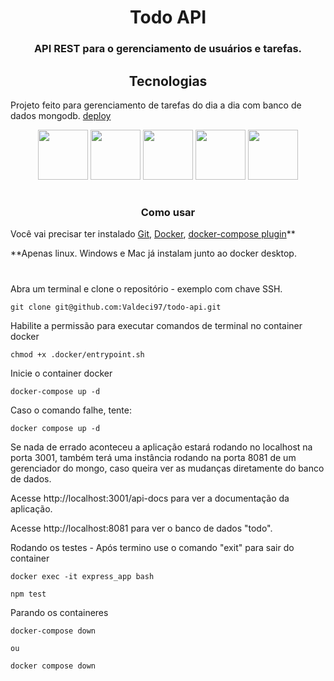 # <div align="center">Todo API</div>

### <p align="center">API REST para o gerenciamento de usuários e tarefas.</p>

## <div align="center">Tecnologias</div>

Projeto feito para gerenciamento de tarefas do dia a dia com banco de dados mongodb. [deploy](https://todo-api-dev.onrender.com/api-docs/)

<div align="center">
  <img src="https://cdn.jsdelivr.net/gh/devicons/devicon/icons/mongodb/mongodb-original-wordmark.svg" width="80px" />
  <img src="https://cdn.jsdelivr.net/gh/devicons/devicon/icons/nodejs/nodejs-original-wordmark.svg" width="80px" />
  <img src="https://cdn.jsdelivr.net/gh/devicons/devicon/icons/typescript/typescript-original.svg" width="80px" />
  <img src="https://cdn.jsdelivr.net/gh/devicons/devicon/icons/jest/jest-plain.svg" width="80px" />
  <img src="https://cdn.jsdelivr.net/gh/devicons/devicon/icons/docker/docker-original-wordmark.svg" width="80px" />
</div>

#

### <p align="center">Como usar</p>

Você vai precisar ter instalado [Git](https://git-scm.com/), [Docker](https://docs.docker.com/engine/install/), [docker-compose plugin](https://docs.docker.com/compose/install/)\*\*

\*\*Apenas linux. Windows e Mac já instalam junto ao docker desktop.

#

Abra um terminal e clone o repositório - exemplo com chave SSH.

```
git clone git@github.com:Valdeci97/todo-api.git
```

Habilite a permissão para executar comandos de terminal no container docker

```
chmod +x .docker/entrypoint.sh
```

Inicie o container docker

```
docker-compose up -d
```

Caso o comando falhe, tente:

```
docker compose up -d
```

Se nada de errado aconteceu a aplicação estará rodando no localhost na porta 3001, também terá uma instância rodando na porta 8081 de um gerenciador do mongo, caso queira ver as mudanças diretamente do banco de dados.

Acesse http://localhost:3001/api-docs para ver a documentação da aplicação.

Acesse http://localhost:8081 para ver o banco de dados "todo".

Rodando os testes - Após termino use o comando "exit" para sair do container

```
docker exec -it express_app bash

npm test
```

Parando os containeres

```
docker-compose down

ou

docker compose down
```
